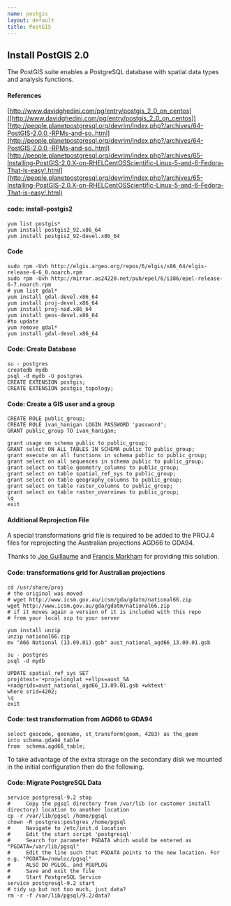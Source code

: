 ```yaml
--- 
name: postgis
layout: default
title: PostGIS
---
```


## Install PostGIS 2.0
The PostGIS suite enables a PostgreSQL database with spatial data types and analysis functions.

#### References   
 [http://www.davidghedini.com/pg/entry/postgis_2_0_on_centos]([http://www.davidghedini.com/pg/entry/postgis_2_0_on_centos])
    [http://people.planetpostgresql.org/devrim/index.php?/archives/64-PostGIS-2.0.0,-RPMs-and-so..html](http://people.planetpostgresql.org/devrim/index.php?/archives/64-PostGIS-2.0.0,-RPMs-and-so..html)
    [http://people.planetpostgresql.org/devrim/index.php?/archives/65-Installing-PostGIS-2.0.X-on-RHELCentOSScientific-Linux-5-and-6-Fedora-That-is-easy!.html](http://people.planetpostgresql.org/devrim/index.php?/archives/65-Installing-PostGIS-2.0.X-on-RHELCentOSScientific-Linux-5-and-6-Fedora-That-is-easy!.html)

#### code: install-postgis2
    yum list postgis*
    yum install postgis2_92.x86_64 
    yum install postgis2_92-devel.x86_64

#### Code
    sudo rpm -Uvh http://elgis.argeo.org/repos/6/elgis/x86_64/elgis-release-6-6_0.noarch.rpm
    sudo rpm -Uvh http://mirror.as24220.net/pub/epel/6/i386/epel-release-6-7.noarch.rpm
    # yum list gdal*
    yum install gdal-devel.x86_64 
    yum install proj-devel.x86_64
    yum install proj-nad.x86_64
    yum install geos-devel.x86_64
    #to update
    yum remove gdal*
    yum install gdal-devel.x86_64

#### Code: Create Database
    su - postgres 
    createdb mydb
    psql -d mydb -U postgres  
    CREATE EXTENSION postgis;  
    CREATE EXTENSION postgis_topology;

#### Code: Create a GIS user and a group
    CREATE ROLE public_group;
    CREATE ROLE ivan_hanigan LOGIN PASSWORD 'password';
    GRANT public_group TO ivan_hanigan;

    grant usage on schema public to public_group;
    GRANT select ON ALL TABLES IN SCHEMA public TO public_group;
    grant execute on all functions in schema public to public_group;
    grant select on all sequences in schema public to public_group;
    grant select on table geometry_columns to public_group;
    grant select on table spatial_ref_sys to public_group;
    grant select on table geography_columns to public_group;
    grant select on table raster_columns to public_group;
    grant select on table raster_overviews to public_group;
    \q
    exit

#### Additional Reprojection File
A special transformations grid file is required to be added to the PROJ.4 files for reprojecting the Australian projections AGD66 to GDA94.

Thanks to [Joe Guillaume](https://github.com/josephguillaume) and [Francis Markham](http://stackoverflow.com/users/103225/fmark) for providing this solution.

#### Code: transformations grid for Australian projections
    cd /usr/share/proj
    # the original was moved
    # wget http://www.icsm.gov.au/icsm/gda/gdatm/national66.zip
    wget http://www.icsm.gov.au/gda/gdatm/national66.zip
    # if it moves again a version of it is included with this repo
    # from your local scp to your server
     
    yum install unzip
    unzip national66.zip
    mv "A66 National (13.09.01).gsb" aust_national_agd66_13.09.01.gsb

    su - postgres 
    psql -d mydb

    UPDATE spatial_ref_sys SET
    proj4text='+proj=longlat +ellps=aust_SA +nadgrids=aust_national_agd66_13.09.01.gsb +wktext'
    where srid=4202;
    \q
    exit

#### Code: test transformation from AGD66 to GDA94
    select geocode, geoname, st_transform(geom, 4283) as the_geom
    into schema.gda94_table
    from  schema.agd66_table;

To take advantage of the extra storage on the secondary disk we mounted in the initial configuration then do the following.

#### Code: Migrate PostgreSQL Data
    service postgresql-9.2 stop
    #     Copy the pgsql directory from /var/lib (or customer install directory) location to another location
    cp -r /var/lib/pgsql /home/pgsql
    chown -R postgres:postgres /home/pgsql
    #     Navigate to /etc/init.d location
    #     Edit the start script 'postgresql'
    #     Search for parameter PGDATA which would be entered as "PGDATA=/var/lib/pgsql"
    #     Edit the line such that PGDATA points to the new location. For e.g. "PGDATA=/newloc/pgsql"
    #     ALSO DO PGLOG, and PGUPLOG
    #     Save and exit the file
    #     Start PostgreSQL Service 
    service postgresql-9.2 start
    # tidy up but not too much, just data?
    rm -r -f /var/lib/pgsql/9.2/data?
